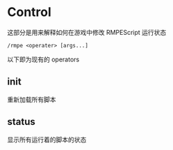 # Control

这部分是用来解释如何在游戏中修改 RMPEScript 运行状态
```
/rmpe <operater> [args...]
```
以下即为现有的 operators

## init 

重新加载所有脚本

## status

显示所有运行着的脚本的状态
